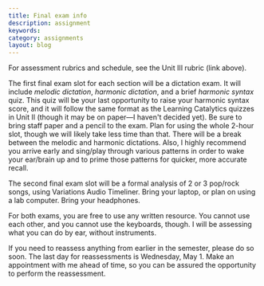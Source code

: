 ```yaml
---
title: Final exam info
description: assignment
keywords: 
category: assignments
layout: blog
---
```


For assessment rubrics and schedule, see the Unit III rubric (link above).

The first final exam slot for each section will be a dictation exam. It will include *melodic dictation*, *harmonic dictation*, and a brief *harmonic syntax* quiz. This quiz will be your last opportunity to raise your harmonic syntax score, and it will follow the same format as the Learning Catalytics quizzes in Unit II (though it may be on paper—I haven't decided yet). Be sure to bring staff paper and a pencil to the exam. Plan for using the whole 2-hour slot, though we will likely take less time than that. There will be a break between the melodic and harmonic dictations. Also, I highly recommend you arrive early and sing/play through various patterns in order to wake your ear/brain up and to prime those patterns for quicker, more accurate recall.

The second final exam slot will be a formal analysis of 2 or 3 pop/rock songs, using Variations Audio Timeliner. Bring your laptop, or plan on using a lab computer. Bring your headphones.

For both exams, you are free to use any written resource. You cannot use each other, and you cannot use the keyboards, though. I will be assessing what you can do by ear, without instruments.

If you need to reassess anything from earlier in the semester, please do so soon. The last day for reassessments is Wednesday, May 1. Make an appointment with me ahead of time, so you can be assured the opportunity to perform the reassessment.